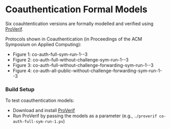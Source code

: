 # Coauthentication Formal Models

Six coauhtentication versions are formally modelled and verified using [ProVerif](http://prosecco.gforge.inria.fr/personal/bblanche/proverif/).

Protocols shown in Coauthentication (in Proceedings of the ACM Symposium on Applied Computing):

- Figure 1: co-auth-full-sym-run-1--3
- Figure 2: co-auth-full-without-challenge-sym-run-1--3
- Figure 3: co-auth-full-without-challenge-forwarding-sym-run-1--3
- Figure 4: co-auth-all-public-without-challenge-forwarding-sym-run-1--3

### Build Setup

To test coauthentication models:

- Download and install [ProVerif](http://prosecco.gforge.inria.fr/personal/bblanche/proverif/)
- Run ProVerif by passing the models as a parameter (e.g., `./proverif co-auth-full-sym-run-1.pv`)

